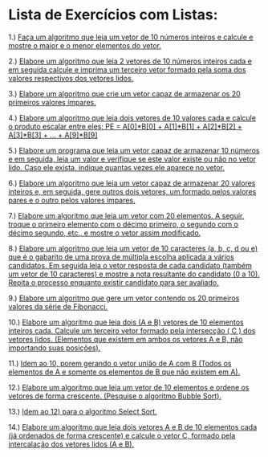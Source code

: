 # Lista de Exercícios com Listas:

1.) [Faça um algoritmo que leia um vetor de 10 números inteiros e calcule e mostre o maior  e o menor elementos do vetor.](Ex_001.py)

2.) [Elabore um algoritmo que leia 2 vetores de 10 números inteiros cada e em seguida calcule e imprima um terceiro vetor formado pela soma dos valores respectivos dos vetores lidos.](Ex_002.py)

3.) [Elabore um algoritmo que crie um vetor capaz de armazenar os 20 primeiros valores ímpares.](Ex_003.py)

4.) [Elabore um algoritmo que leia dois vetores de 10 valores cada e calcule o produto escalar entre eles:
	PE =  A[0]*B[0] + A[1]*B[1] + A[2]*B[2] + A[3]*B[3] + ... + A[9]*B[9]](Ex_004.py)
  
5.) [Elabore um programa que leia um vetor capaz de armazenar 10 números e em seguida, leia um valor e verifique se este valor existe ou não no vetor lido. Caso ele exista, indique quantas vezes ele aparece no vetor.](Ex_005.py)

6.) [Elabore um algoritmo que leia um vetor capaz de armazenar 20 valores inteiros e, em seguida, gere outros dois vetores, um formado  pelos valores pares e o outro pelos valores ímpares.](Ex_006.py)

7.) [Elabore um algoritmo que leia um vetor com 20 elementos. A seguir, troque o primeiro elemento com o décimo primeiro, o segundo com o décimo segundo, etc., e mostre o vetor assim modificado.](Ex_007.py)

8.) [Elabore um algoritmo que leia um vetor de 10 caracteres (a, b, c, d ou e) que é o gabarito de uma prova de múltipla escolha aplicada a vários candidatos. Em seguida leia o vetor resposta de cada candidato (também um vetor de 10 caracteres) e mostre a nota resultante do candidato (0 a 10).  Repita o processo enquanto existir candidato para ser avaliado.](Ex_008.py)

9.) [Elabore um algoritmo que gere um vetor contendo os 20 primeiros valores da série de Fibonacci.](Ex_009.py)

10.) [Elabore um algoritmo que leia dois (A e B) vetores de 10 elementos inteiros cada. Calcule um terceiro vetor formado pela intersecção ( C ) dos vetores lidos. (Elementos que existem em ambos os vetores A e B, não importando suas posições).](Ex_010.py)

11.) [Idem ao 10, porem gerando o vetor união de A com B (Todos os elementos de A e somente os elementos de B que não existem em A).](Ex_011.py)

12.) [Elabore um algoritmo que leia um vetor de 10 elementos e ordene os vetores de forma crescente. (Pesquise o algoritmo Bubble Sort).](Ex_012.py)

13.) [Idem ao 12) para o algoritmo  Select Sort.](Ex_013.py)

14.) [Elabore um algoritmo que leia dois vetores A e B de 10 elementos cada (já ordenados de forma crescente) e calcule o vetor C, formado pela intercalação dos vetores lidos (A e B).](Ex_014.py)
